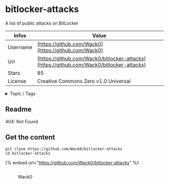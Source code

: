 # bitlocker-attacks

A list of public attacks on BitLocker

| Infos    | Value                                                              |
| -------- | -------------------------------------------------------------------|
| Username | [https://github.com/Wack0](https://github.com/Wack0) |
| Url      | [https://github.com/Wack0/bitlocker-attacks](https://github.com/Wack0/bitlocker-attacks)                                               |
| Stars    | 85                                                          |
| License  | Creative Commons Zero v1.0 Universal                                                        |

<details>

<summary>Topic / Tags</summary>

* bitlocker* cve-2022-22048* cve-2022-29127* cve-2023-21563* vulnerability

</details>

## Readme

404: Not Found


## Get the content

```
git clone https://github.com/Wack0/bitlocker-attacks
cd bitlocker-attacks
```

{% embed url="https://github.com/Wack0/bitlocker-attacks" %}

<figure><img src="https://avatars.githubusercontent.com/u/2650838?v=4" alt=""><figcaption><p>Wack0</p></figcaption></figure>
